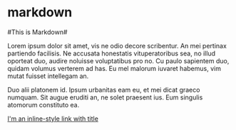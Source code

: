 markdown
========
#This is Markdown#

Lorem ipsum dolor sit amet, vis ne odio decore scribentur. An mei pertinax partiendo facilisis. Ne accusata honestatis vituperatoribus sea, no illud oporteat duo, audire noluisse voluptatibus pro no. Cu paulo sapientem duo, quidam volumus verterem ad has. Eu mel malorum iuvaret habemus, vim mutat fuisset intellegam an.

Duo alii platonem id. Ipsum urbanitas eam eu, et mei dicat graeco numquam. Sit augue eruditi an, ne solet praesent ius. Eum singulis atomorum constituto ea.

[I'm an inline-style link with title](https://www.google.com "Homepage of Google")
